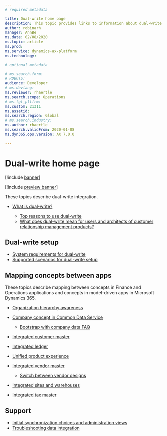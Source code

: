 ```yaml
---
# required metadata

title: Dual-write home page
description: This topic provides links to information about dual-write.
author: robinarh
manager: AnnBe
ms.date: 02/08/2020
ms.topic: article
ms.prod: 
ms.service: dynamics-ax-platform
ms.technology: 

# optional metadata

# ms.search.form: 
# ROBOTS: 
audience: Developer
# ms.devlang: 
ms.reviewer: rhaertle
ms.search.scope: Operations
# ms.tgt_pltfrm: 
ms.custom: 21311
ms.assetid: 
ms.search.region: Global
# ms.search.industry: 
ms.author: rhaertle
ms.search.validFrom: 2020-01-08
ms.dyn365.ops.version: AX 7.0.0

---
```


# Dual-write home page

[!include [banner](../../includes/banner.md)]

[!include [preview banner](../../includes/preview-banner.md)]

These topics describe dual-write integration.

+ [What is dual-write?](dual-write-overview.md)

    - [Top reasons to use dual-write](dual-write-overview.md#top-reasons-to-use-dual-write)
    - [What does dual-write mean for users and architects of customer relationship management products?](dual-write-overview.md#what-does-dual-write-mean-for-users-and-architects-of-crm-products)
    
## Dual-write setup

+ [System requirements for dual-write](dual-write-system-req.md)
+ [Supported scenarios for dual-write setup](connection-setup.md)


## Mapping concepts between apps

These topics describe mapping between concepts in Finance and Operations applications and concepts in model-driven apps in Microsoft Dynamics 365.

+ [Organization hierarchy awareness](organization-mapping.md)
+ [Company concept in Common Data Service](company-data.md)

    + [Bootstrap with company data FAQ](bootstrap-company-data.md)

+ [Integrated customer master](customer-mapping.md)
+ [Integrated ledger](ledger-mapping.md)
+ [Unified product experience](product-mapping.md)
+ [Integrated vendor master](vendor-mapping.md)

    + [Switch between vendor designs](vendor-switch.md)

+ [Integrated sites and warehouses](sites-warehouses-mapping.md)
+ [Integrated tax master](tax-mapping.md)

## Support

+ [Initial synchronization choices and administration views](initial-sync.md)
+ [Troubleshooting data integration](dual-write-troubleshooting.md)
